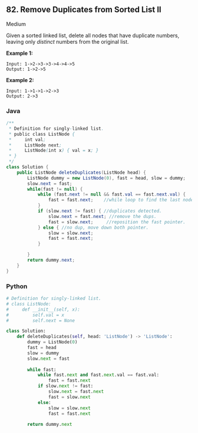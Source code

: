 ## 82. Remove Duplicates from Sorted List II

Medium

Given a sorted linked list, delete all nodes that have duplicate numbers, leaving only *distinct* numbers from the original list.

**Example 1:**

```
Input: 1->2->3->3->4->4->5
Output: 1->2->5
```

**Example 2:**

```
Input: 1->1->1->2->3
Output: 2->3
```

### Java

````java
/**
 * Definition for singly-linked list.
 * public class ListNode {
 *     int val;
 *     ListNode next;
 *     ListNode(int x) { val = x; }
 * }
 */
class Solution {
    public ListNode deleteDuplicates(ListNode head) {
        ListNode dummy = new ListNode(0), fast = head, slow = dummy;
        slow.next = fast;
        while(fast != null) {
            while (fast.next != null && fast.val == fast.next.val) {
                fast = fast.next;    //while loop to find the last node of the dups.
            }
            if (slow.next != fast) { //duplicates detected.
                slow.next = fast.next; //remove the dups.
                fast = slow.next;     //reposition the fast pointer.
            } else { //no dup, move down both pointer.
                slow = slow.next;
                fast = fast.next;
            }

        }
        return dummy.next;
    }
}
````

### Python

````python
# Definition for singly-linked list.
# class ListNode:
#     def __init__(self, x):
#         self.val = x
#         self.next = None

class Solution:
    def deleteDuplicates(self, head: 'ListNode') -> 'ListNode':
        dummy = ListNode(0)
        fast = head
        slow = dummy
        slow.next = fast
        
        while fast:
            while fast.next and fast.next.val == fast.val:
                fast = fast.next
            if slow.next != fast:
                slow.next = fast.next
                fast = slow.next
            else:
                slow = slow.next
                fast = fast.next
        
        return dummy.next
````

